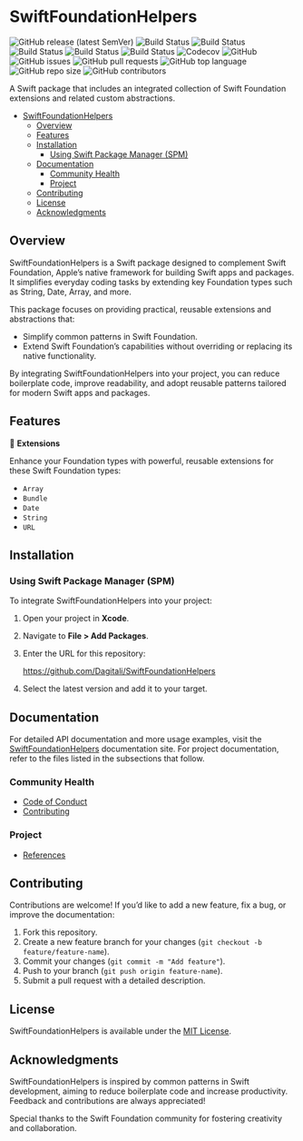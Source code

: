 # SwiftFoundationHelpers

![GitHub release (latest SemVer)](https://img.shields.io/github/v/release/Dagitali/SwiftFoundationHelpers?sort=semver)
![Build Status](https://github.com/Dagitali/SwiftFoundationHelpers/actions/workflows/lint.yml/badge.svg)
![Build Status](https://github.com/Dagitali/SwiftFoundationHelpers/actions/workflows/test.yml/badge.svg)
![Build Status](https://github.com/Dagitali/SwiftFoundationHelpers/actions/workflows/release.yml/badge.svg)
![Build Status](https://github.com/Dagitali/SwiftFoundationHelpers/actions/workflows/document.yml/badge.svg)
![Build Status](https://github.com/Dagitali/SwiftFoundationHelpers/actions/workflows/publish.yml/badge.svg)
![Codecov](https://codecov.io/gh/Dagitali/SwiftFoundationHelpers/branch/main/graph/badge.svg)
![GitHub](https://img.shields.io/github/license/Dagitali/SwiftFoundationHelpers)
![GitHub issues](https://img.shields.io/github/issues/Dagitali/SwiftFoundationHelpers)
![GitHub pull requests](https://img.shields.io/github/issues-pr/Dagitali/SwiftFoundationHelpers)
![GitHub top language](https://img.shields.io/github/languages/top/Dagitali/SwiftFoundationHelpers)
![GitHub repo size](https://img.shields.io/github/repo-size/Dagitali/SwiftFoundationHelpers)
![GitHub contributors](https://img.shields.io/github/contributors/Dagitali/SwiftFoundationHelpers)

A Swift package that includes an integrated collection of Swift Foundation extensions and related
custom abstractions.

- [SwiftFoundationHelpers](#swiftfoundationhelpers)
  - [Overview](#overview)
  - [Features](#features)
  - [Installation](#installation)
    - [Using Swift Package Manager (SPM)](#using-swift-package-manager-spm)
  - [Documentation](#documentation)
    - [Community Health](#community-health)
    - [Project](#project)
  - [Contributing](#contributing)
  - [License](#license)
  - [Acknowledgments](#acknowledgments)

## Overview

SwiftFoundationHelpers is a Swift package designed to complement Swift Foundation, Apple’s native
framework for building Swift apps and packages.  It simplifies everyday coding tasks by extending
key Foundation types such as String, Date, Array, and more.

This package focuses on providing practical, reusable extensions and abstractions that:

* Simplify common patterns in Swift Foundation.
* Extend Swift Foundation’s capabilities without overriding or replacing its native functionality.

By integrating SwiftFoundationHelpers into your project, you can reduce boilerplate code, improve
readability, and adopt reusable patterns tailored for modern Swift apps and packages.

## Features

🔧 **Extensions**

Enhance your Foundation types with powerful, reusable extensions for these Swift Foundation types:

* `Array`
* `Bundle`
* `Date`
* `String`
* `URL`

## Installation

### Using Swift Package Manager (SPM)

To integrate SwiftFoundationHelpers into your project:

1. Open your project in **Xcode**.
2. Navigate to **File > Add Packages**.
3. Enter the URL for this repository:

   <https://github.com/Dagitali/SwiftFoundationHelpers>

4. Select the latest version and add it to your target.

## Documentation

For detailed API documentation and more usage examples, visit the [SwiftFoundationHelpers][docs]
documentation site.  For project documentation, refer to the files listed in the subsections that
follow.

### Community Health

* [Code of Conduct](CODE_OF_CONDUCT.md)
* [Contributing](CONTRIBUTING.md)

### Project

* [References](REFERENCES.md)

## Contributing

Contributions are welcome!  If you’d like to add a new feature, fix a bug, or improve the
documentation:

1. Fork this repository.
2. Create a new feature branch for your changes (`git checkout -b feature/feature-name`).
3. Commit your changes (`git commit -m "Add feature"`).
4. Push to your branch (`git push origin feature-name`).
5. Submit a pull request with a detailed description.

## License

SwiftFoundationHelpers is available under the [MIT License](LICENSE).

## Acknowledgments

SwiftFoundationHelpers is inspired by common patterns in Swift development, aiming to reduce
boilerplate code and increase productivity.  Feedback and contributions are always appreciated!

Special thanks to the Swift Foundation community for fostering creativity and collaboration.

[docs]: https://dagitali.github.io/SwiftFoundationHelpers/documentation/swiftfoundationhelpers/
